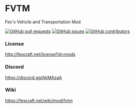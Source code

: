 # FVTM
Fex's Vehicle and Transportation Mod

[![GitHub pull requests](https://img.shields.io/github/issues-pr/Fexcraft/FVTM.svg?style=flat-square)](https://github.com/Fexcraft/FVTM/pulls)
[![GitHub issues](https://img.shields.io/github/issues/Fexcraft/FVTM.svg?style=flat-square)](https://github.com/Fexcraft/FVTM/issues)
[![GitHub contributors](https://img.shields.io/github/contributors/Fexcraft/FVTM.svg?style=flat-square)](https://fexcraft.net/)


### License
http://fexcraft.net/license?id=mods

### Discord
https://discord.gg/AkMAzaA

### Wiki
https://fexcraft.net/wiki/mod/fvtm   
